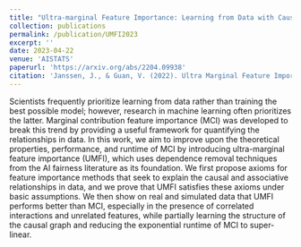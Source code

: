 ```yaml
---
title: "Ultra-marginal Feature Importance: Learning from Data with Causal Guarantees"
collection: publications
permalink: /publication/UMFI2023
excerpt: ''
date: 2023-04-22
venue: 'AISTATS'
paperurl: 'https://arxiv.org/abs/2204.09938'
citation: 'Janssen, J., & Guan, V. (2022). Ultra Marginal Feature Importance. arXiv preprint arXiv:2204.09938.'
---
```

Scientists frequently prioritize learning from data rather than training the best possible model; however, research in machine learning often prioritizes the latter. Marginal contribution feature importance (MCI) was developed to break this trend by providing a useful framework for quantifying the relationships in data. In this work, we aim to improve upon the theoretical properties, performance, and runtime of MCI by introducing ultra-marginal feature importance (UMFI), which uses dependence removal techniques from the AI fairness literature as its foundation. We first propose axioms for feature importance methods that seek to explain the causal and associative relationships in data, and we prove that UMFI satisfies these axioms under basic assumptions. We then show on real and simulated data that UMFI performs better than MCI, especially in the presence of correlated interactions and unrelated features, while partially learning the structure of the causal graph and reducing the exponential runtime of MCI to super-linear.
